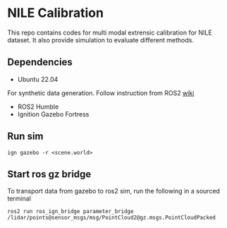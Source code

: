 # NILE Calibration  
This repo contains codes for multi modal extrensic calibration for NILE dataset. It also provide simulation to evaluate different methods.

## Dependencies

* Ubuntu 22.04

For synthetic data generation. Follow instruction from ROS2 [wiki](https://docs.ros.org/en/humble/Tutorials/Advanced/Simulators/Gazebo/Gazebo.html)
* ROS2 Humble
* Ignition Gazebo Fortress

## Run sim
```
ign gazebo -r <scene.world>
```

## Start ros gz bridge
To transport data from gazebo to ros2 sim, run the following in a sourced terminal
```
ros2 run ros_ign_bridge parameter_bridge /lidar/points@sensor_msgs/msg/PointCloud2@gz.msgs.PointCloudPacked
```

  
